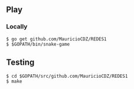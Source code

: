 
## Play

### Locally

```
$ go get github.com/MauricioCDZ/REDES1
$ $GOPATH/bin/snake-game
```


## Testing

```
$ cd $GOPATH/src/github.com/MauricioCDZ/REDES1
$ make
```
